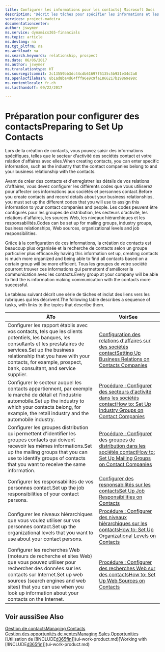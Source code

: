 ```yaml
---
title: Configurer les informations pour les contacts| Microsoft Docs
description: "Décrit les tâches pour spécifier les informations et les codes, par exemple, sur les secteurs d'activité et les relations d'affaires, avant de paramétrer des contacts."
services: project-madeira
documentationcenter: 
author: jswymer
ms.service: dynamics365-financials
ms.topic: article
ms.devlang: na
ms.tgt_pltfrm: na
ms.workload: na
ms.search.keywords: relationship, prospect
ms.date: 06/06/2017
ms.author: jswymer
ms.translationtype: HT
ms.sourcegitcommit: 2c13559bb3dc44cdb61697f5135c5b931e34d2a8
ms.openlocfilehash: 8b1ad8ba4d64fff96e9c9fa1866217b19869e98c
ms.contentlocale: fr-ch
ms.lasthandoff: 09/22/2017

---
```

# <a name="preparing-to-set-up-contacts"></a><span data-ttu-id="2829c-103">Préparation pour configurer des contacts</span><span class="sxs-lookup"><span data-stu-id="2829c-103">Preparing to Set Up Contacts</span></span>
<span data-ttu-id="2829c-104">Lors de la création de contacts, vous pouvez saisir des informations spécifiques, telles que le secteur d'activité des sociétés contact et votre relation d'affaires avec elles.</span><span class="sxs-lookup"><span data-stu-id="2829c-104">When creating contacts, you can enter specific information, such as the industry that the contact companies belong to and your business relationship with the contacts.</span></span>

<span data-ttu-id="2829c-105">Avant de créer des contacts et d'enregistrer les détails de vos relations d'affaires, vous devez configurer les différents codes que vous utiliserez pour affecter ces informations aux sociétés et personnes contact.</span><span class="sxs-lookup"><span data-stu-id="2829c-105">Before you create contacts and record details about your business relationships, you must set up the different codes that you will use to assign this information to your contact companies and people.</span></span> <span data-ttu-id="2829c-106">Les codes peuvent être configurés pour les groupes de distribution, les secteurs d'activité, les relations d'affaires, les sources Web, les niveaux hiérarchiques et les responsabilités.</span><span class="sxs-lookup"><span data-stu-id="2829c-106">Codes can be set up for mailing groups, industry groups, business relationships, Web sources, organizational levels and job responsibilities.</span></span>

<span data-ttu-id="2829c-107">Grâce à la configuration de ces informations, la création de contacts est beaucoup plus organisée et la recherche de contacts selon un groupe particulier plus efficace.</span><span class="sxs-lookup"><span data-stu-id="2829c-107">By having this information set up, creating contacts is much more organized and being able to find all contacts based on a certain group will be more efficient.</span></span> <span data-ttu-id="2829c-108">Tous les groupes de votre société pourront trouver ces informations qui permettent d'améliorer la communication avec les contacts.</span><span class="sxs-lookup"><span data-stu-id="2829c-108">Every group at your company will be able to find the is information making communication with the contacts more successful.</span></span>

<span data-ttu-id="2829c-109">Le tableau suivant décrit une série de tâches et inclut des liens vers les rubriques qui les décrivent.</span><span class="sxs-lookup"><span data-stu-id="2829c-109">The following table describes a sequence of tasks, with links to the topics that describe them.</span></span> 

| <span data-ttu-id="2829c-110">À</span><span class="sxs-lookup"><span data-stu-id="2829c-110">To</span></span> | <span data-ttu-id="2829c-111">Voir</span><span class="sxs-lookup"><span data-stu-id="2829c-111">See</span></span> |
| --- | --- |
| <span data-ttu-id="2829c-112">Configurer les rapport établis avec vos contacts, tels que les clients potentiels, les banques, les consultants et les prestataires de services.</span><span class="sxs-lookup"><span data-stu-id="2829c-112">Set up the business relationship that you have with your contacts, for example, prospect, bank, consultant, and service supplier.</span></span> |[<span data-ttu-id="2829c-113">Configuration des relations d'affaires sur des sociétés contact</span><span class="sxs-lookup"><span data-stu-id="2829c-113">Setting Up Business Relations on Contacts Companies</span></span>](marketing-business-relations.md) |
| <span data-ttu-id="2829c-114">Configurer le secteur auquel les contacts appartiennent, par exemple le marché de détail et l'industrie automobile.</span><span class="sxs-lookup"><span data-stu-id="2829c-114">Set up the industry to which your contacts belong, for example, the retail industry and the automobile industry.</span></span> |[<span data-ttu-id="2829c-115">Procédure : Configurer des secteurs d'activité dans les sociétés contact</span><span class="sxs-lookup"><span data-stu-id="2829c-115">How to: Set Up Industry Groups on Contact Companies</span></span>](marketing-industry-groups.md) |
| <span data-ttu-id="2829c-116">Configurer les groupes distribution qui permettent d'identifier les groupes contacts qui doivent recevoir les mêmes informations.</span><span class="sxs-lookup"><span data-stu-id="2829c-116">Set up the mailing groups that you can use to identify groups of contacts that you want to receive the same information.</span></span> |[<span data-ttu-id="2829c-117">Procédure : Configurer des groupes de distribution dans les sociétés contact</span><span class="sxs-lookup"><span data-stu-id="2829c-117">How to: Set Up Mailing Groups on Contact Companies</span></span>](marketing-mailing-groups.md) |
| <span data-ttu-id="2829c-118">Configurer les responsabilités de vos personnes contact.</span><span class="sxs-lookup"><span data-stu-id="2829c-118">Set up the job responsibilities of your contact persons.</span></span> |[<span data-ttu-id="2829c-119">Configurer des responsabilités sur les contacts</span><span class="sxs-lookup"><span data-stu-id="2829c-119">Set Up Job Responsibilities on Contacts</span></span>](marketing-job-responsibilities.md) |
| <span data-ttu-id="2829c-120">Configurer les niveaux hiérarchiques que vous voulez utiliser sur vos personnes contact.</span><span class="sxs-lookup"><span data-stu-id="2829c-120">Set up the organizational levels that you want to use about your contact persons.</span></span> |[<span data-ttu-id="2829c-121">Procédure : Configurer des niveaux hiérarchiques sur les contacts</span><span class="sxs-lookup"><span data-stu-id="2829c-121">How to: Set Up Organizational Levels on Contacts</span></span>](marketing-organizational-levels.md) |
| <span data-ttu-id="2829c-122">Configurer les recherches Web (moteurs de recherche et sites Web) que vous pouvez utiliser pour rechercher des données sur les contacts sur Internet.</span><span class="sxs-lookup"><span data-stu-id="2829c-122">Set up web sources (search engines and web sites) that you can use when you look up information about your contacts on the Internet.</span></span> |[<span data-ttu-id="2829c-123">Procédure : Configurer des recherches Web sur des contacts</span><span class="sxs-lookup"><span data-stu-id="2829c-123">How to: Set Up Web Sources on Contacts</span></span>](marketing-web-sources.md) |

## <a name="see-also"></a><span data-ttu-id="2829c-124">Voir aussi</span><span class="sxs-lookup"><span data-stu-id="2829c-124">See Also</span></span>
[<span data-ttu-id="2829c-125">Gestion de contacts</span><span class="sxs-lookup"><span data-stu-id="2829c-125">Managing Contacts</span></span>](marketing-contacts.md)  
[<span data-ttu-id="2829c-126">Gestion des opportunités de ventes</span><span class="sxs-lookup"><span data-stu-id="2829c-126">Managing Sales Opportunities</span></span>](marketing-manage-sales-opportunities.md)  
<span data-ttu-id="2829c-127">[Utilisation de [!INCLUDE[d365fin](includes/d365fin_md.md)]](ui-work-product.md)</span><span class="sxs-lookup"><span data-stu-id="2829c-127">[Working with [!INCLUDE[d365fin](includes/d365fin_md.md)]](ui-work-product.md)</span></span>

